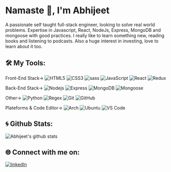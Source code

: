 # Namaste 🙏️, I'm Abhijeet

A passionate self taught full-stack engineer, looking to solve real world problems. Expertise in Javascript, React, NodeJs, Express, MongoDB and mongoose with good practices. I really like to learn something new, reading books and listening to podcasts. Also a huge interest in investing, love to learn about it too.

## 🛠️ My Tools:
Front-End Stack->
![HTML5](https://img.shields.io/badge/-HTML5-black?style=flat-square&logo=html5&logoColor=E34F26)
![CSS3](https://img.shields.io/badge/-CSS3-black?style=flat-square&logo=css3&logoColor=1572B6)
![sass](https://img.shields.io/badge/-SASS-black?style=flat-square&logo=Sass)
![JavaScript](https://img.shields.io/badge/JavaScript-black?style=flat-square&logo=javascript)
![React](https://img.shields.io/badge/-React-black?style=flat-square&logo=react)
![Redux](https://img.shields.io/badge/-Redux-black?style=flat-square&logo=redux)

Back-End Stack->
![Nodejs](https://img.shields.io/badge/Nodejs-black?style=flat-square&logo=Node.js)
![Express](https://img.shields.io/badge/-Express.js-black?style=flat-square&logo=Express)
![MongoDB](https://img.shields.io/badge/-MongoDB-black?style=flat-square&logo=mongodb)
![Mongoose](https://img.shields.io/badge/-Mongoose-black?style=flat-square&logo=mongoose)

Other->
![Python](https://img.shields.io/badge/-Python-black?style=flat-square&logo=Python)
![Regex](https://img.shields.io/badge/-Regex-black?style=flat-square&logo=Regex)
![Git](https://img.shields.io/badge/-Git-black?style=flat-square&logo=git)
![GitHub](https://img.shields.io/badge/-GitHub-black?style=flat-square&logo=github)

Plateforms & Code Editor->
![Arch](https://img.shields.io/badge/-Arch-black?style=flat-square&logo=arch-linux)
![Ubuntu](https://img.shields.io/badge/-Ubuntu-black?style=flat-square&logo=ubuntu)
![VS Code](https://img.shields.io/badge/-VS_Code-black?style=flat-square&logo=visual-studio-code)

## 🌀 Github Stats:

![Abhijeet's github stats](https://github-readme-stats.vercel.app/api?username=abhijeet199&show_icons=true&title_color=fff&icon_color=79ff97&text_color=9f9f9f&bg_color=151515) 

## 🌐 Connect with me on:
[![linkedIn](https://img.shields.io/badge/LinkedIn-0077B5?style=flat-square&logo=linkedin&logoColor=white)](https://www.linkedin.com/in/abhijeet-dev/)
